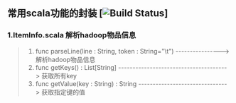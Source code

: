 ## 常用scala功能的封装 [![Build Status](https://travis-ci.org/dingjingmaster/scala_library.svg?branch=master)]
### 1.ItemInfo.scala 解析hadoop物品信息
> 1. func parseLine(line : String, token : String="\\t")      ----------------> 解析hadoop物品信息
> 2. func getKeys() : List[String]      --------------------------------------> 获取所有key
> 3. func getValue(key : String) : String      -------------------------------> 获取指定键的值
